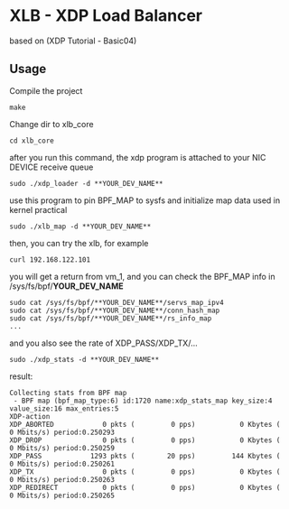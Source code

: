 # XLB - XDP Load Balancer

based on (XDP Tutorial - Basic04)

## Usage

Compile the project

```
make
```

Change dir to xlb_core

```
cd xlb_core
```

after you run this command, the xdp program is attached to your NIC DEVICE receive queue

```
sudo ./xdp_loader -d **YOUR_DEV_NAME**
```

use this program to pin BPF_MAP to sysfs and initialize map data used in kernel practical

```
sudo ./xlb_map -d **YOUR_DEV_NAME**
```

then, you can try the xlb, for example

```
curl 192.168.122.101
```

you will get a return from vm_1, and you can check the BPF_MAP info in /sys/fs/bpf/**YOUR_DEV_NAME**

```
sudo cat /sys/fs/bpf/**YOUR_DEV_NAME**/servs_map_ipv4
sudo cat /sys/fs/bpf/**YOUR_DEV_NAME**/conn_hash_map
sudo cat /sys/fs/bpf/**YOUR_DEV_NAME**/rs_info_map
...
```

and you also see the rate of XDP_PASS/XDP_TX/...

```
sudo ./xdp_stats -d **YOUR_DEV_NAME**
```

result:

```
Collecting stats from BPF map
 - BPF map (bpf_map_type:6) id:1720 name:xdp_stats_map key_size:4 value_size:16 max_entries:5
XDP-action  
XDP_ABORTED            0 pkts (         0 pps)           0 Kbytes (     0 Mbits/s) period:0.250293
XDP_DROP               0 pkts (         0 pps)           0 Kbytes (     0 Mbits/s) period:0.250259
XDP_PASS            1293 pkts (        20 pps)         144 Kbytes (     0 Mbits/s) period:0.250261
XDP_TX                 0 pkts (         0 pps)           0 Kbytes (     0 Mbits/s) period:0.250263
XDP_REDIRECT           0 pkts (         0 pps)           0 Kbytes (     0 Mbits/s) period:0.250265
```



